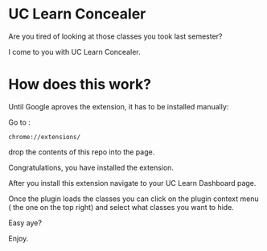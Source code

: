 # UC Learn Concealer
Are you tired of looking at those classes you took last semester?

I come to you with UC Learn Concealer.

# How does this work?

Until Google aproves the extension, it has to be installed manually:

Go to :
```
chrome://extensions/
```

drop the contents of this repo into the page.

Congratulations, you have installed the extension.

After you install this extension navigate to your UC Learn Dashboard page.

Once the plugin loads the classes you can click on the plugin context menu ( the one on the top right) and select what classes you want to hide.

Easy aye?

Enjoy.
